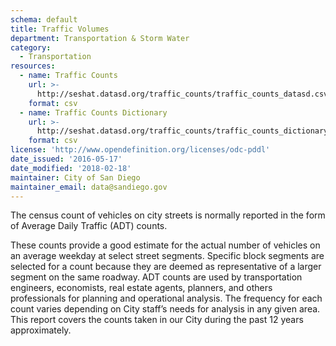 ```yaml
---
schema: default
title: Traffic Volumes
department: Transportation & Storm Water
category:
  - Transportation
resources:
  - name: Traffic Counts
    url: >-
      http://seshat.datasd.org/traffic_counts/traffic_counts_datasd.csv
    format: csv
  - name: Traffic Counts Dictionary
    url: >-
      http://seshat.datasd.org/traffic_counts/traffic_counts_dictionary_datasd.csv
    format: csv
license: 'http://www.opendefinition.org/licenses/odc-pddl'
date_issued: '2016-05-17'
date_modified: '2018-02-18'
maintainer: City of San Diego
maintainer_email: data@sandiego.gov
---
```

The census count of vehicles on city streets is normally reported in the form
of Average Daily Traffic (ADT) counts.
<!--more-->
These counts provide a good estimate for the actual number of vehicles on
an average weekday at select street segments. Specific block segments are
selected for a count because they are deemed as representative of a larger
segment on the same roadway. ADT counts are used by transportation engineers,
economists, real estate agents, planners, and others professionals for planning
and operational analysis. The frequency for each count varies depending on
City staff’s needs for analysis in any given area. This report covers the counts
taken in our City during the past 12 years approximately.
